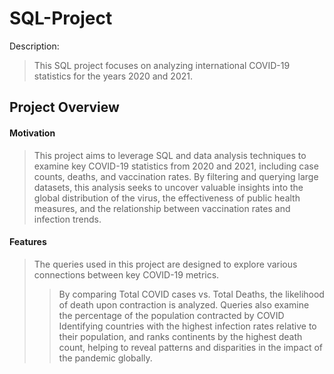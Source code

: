 # SQL-Project
Description:
>This SQL project focuses on analyzing international COVID-19 statistics for the years 2020 and 2021.

## Project Overview
#### Motivation
>This project aims to leverage SQL and data analysis techniques to examine key COVID-19 statistics from 2020 and 2021, including case counts, deaths, and vaccination rates. By filtering and querying large datasets, this analysis seeks to uncover valuable insights into the global distribution of the virus, the effectiveness of public health measures, and the relationship between vaccination rates and infection trends.
#### Features
>The queries used in this project are designed to explore various connections between key COVID-19 metrics.
>>By comparing Total COVID cases vs. Total Deaths, the likelihood of death upon contraction is analyzed.
>>Queries also examine the percentage of the population contracted by COVID
>>Identifying countries with the highest infection rates relative to their population, and ranks continents by the highest death count, helping to reveal patterns and disparities in the impact of the pandemic globally.






